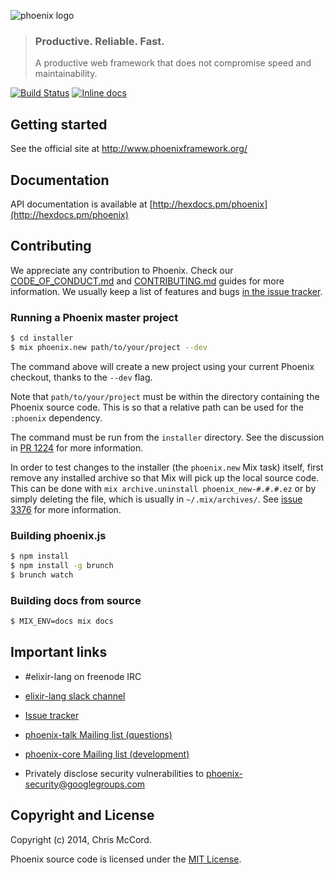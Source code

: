 ![phoenix logo](https://raw.githubusercontent.com/phoenixframework/phoenix/master/priv/static/phoenix.png)
> ### Productive. Reliable. Fast.
> A productive web framework that does not compromise speed and maintainability.

[![Build Status](https://api.travis-ci.org/phoenixframework/phoenix.svg)](https://travis-ci.org/phoenixframework/phoenix)
[![Inline docs](http://inch-ci.org/github/phoenixframework/phoenix.svg)](http://inch-ci.org/github/phoenixframework/phoenix)

## Getting started

See the official site at http://www.phoenixframework.org/

## Documentation

API documentation is available at [http://hexdocs.pm/phoenix](http://hexdocs.pm/phoenix)

## Contributing

We appreciate any contribution to Phoenix. Check our [CODE_OF_CONDUCT.md](CODE_OF_CONDUCT.md) and [CONTRIBUTING.md](CONTRIBUTING.md) guides for more information. We usually keep a list of features and bugs [in the issue tracker][2].

### Running a Phoenix master project

```bash
$ cd installer
$ mix phoenix.new path/to/your/project --dev
```

The command above will create a new project using your current Phoenix checkout, thanks to the `--dev` flag.

Note that `path/to/your/project` must be within the directory containing the Phoenix source code. This is so that a relative path can be used for the `:phoenix` dependency.

The command must be run from the `installer` directory. See the discussion in [PR 1224](https://github.com/phoenixframework/phoenix/pull/1224) for more information.

In order to test changes to the installer (the `phoenix.new` Mix task) itself, first remove any installed archive so that Mix will pick up the local source code.  This can be done with `mix archive.uninstall phoenix_new-#.#.#.ez` or by simply deleting the file, which is usually in `~/.mix/archives/`. See [issue 3376](https://github.com/elixir-lang/elixir/issues/3376) for more information.

### Building phoenix.js

```bash
$ npm install
$ npm install -g brunch
$ brunch watch
```

### Building docs from source

```bash
$ MIX_ENV=docs mix docs
```

## Important links

* \#elixir-lang on freenode IRC
* [elixir-lang slack channel][1]
* [Issue tracker][2]
* [phoenix-talk Mailing list (questions)][3]
* [phoenix-core Mailing list (development)][4]
* Privately disclose security vulnerabilities to phoenix-security@googlegroups.com

  [1]: https://elixir-slackin.herokuapp.com/
  [2]: https://github.com/phoenixframework/phoenix/issues
  [3]: http://groups.google.com/group/phoenix-talk
  [4]: http://groups.google.com/group/phoenix-core

## Copyright and License

Copyright (c) 2014, Chris McCord.

Phoenix source code is licensed under the [MIT License](LICENSE.md).
